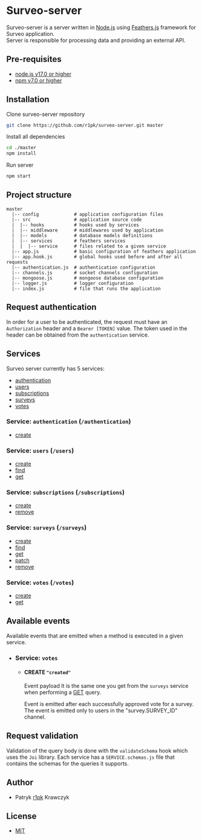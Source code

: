 # Surveo-server

Surveo-server is a server written in [Node.js](https://nodejs.org/en/) using [Feathers.js](https://feathersjs.com/) framework for Surveo application.  
Server is responsible for processing data and providing an external API.

## Pre-requisites

- [node.js v17.0 or higher](https://nodejs.org/en/)
- [npm v7.0 or higher](https://nodejs.org/en/download/)

## Installation

Clone surveo-server repository

```bash
git clone https://github.com/r1pk/surveo-server.git master
```

Install all dependencies

```bash
cd ./master
npm install
```

Run server

```bash
npm start
```

## Project structure

```
master
  |-- config             # application configuration files
  |-- src                # application source code
  |  |-- hooks           # hooks used by services
  |  |-- middleware      # middlewares used by application
  |  |-- models          # database models definitions
  |  |-- services        # feathers services
  |  |  |-- service      # files related to a given service
  |-- app.js             # basic configuration of feathers application
  |-- app.hook.js        # global hooks used before and after all requests
  |-- authentication.js  # authentication configuration
  |-- channels.js        # socket channels configuration
  |-- mongoose.js        # mongoose database configuration
  |-- logger.js          # logger configuration
  |-- index.js           # file that runs the application
```

## Request authentication

In order for a user to be authenticated, the request must have an `Authorization` header and a `Bearer [TOKEN]` value. The token used in the header can be obtained from the `authentication` service.

## Services

Surveo server currently has 5 services:

- [authentication](https://github.com/r1pk/surveo-server#service-authentication-authentication)
- [users](https://github.com/r1pk/surveo-server#service-users-users)
- [subscriptions](https://github.com/r1pk/surveo-server#service-users-users)
- [surveys](https://github.com/r1pk/surveo-server#service-users-users)
- [votes](https://github.com/r1pk/surveo-server#service-users-users)

### Service: `authentication` (`/authentication`)

- [create](./docs/services/authentication/CREATE.md)

### Service: `users` (`/users`)

- [create](./docs/services/users/CREATE.md)
- [find](./docs/services/users/FIND.md)
- [get](./docs/services/users/GET.md)

### Service: `subscriptions` (`/subscriptions`)

- [create](./docs/services/subscriptions/CREATE.md)
- [remove](./docs/services/subscriptions/REMOVE.md)

### Service: `surveys` (`/surveys`)

- [create](./docs/services/surveys/CREATE.md)
- [find](./docs/services/surveys/FIND.md)
- [get](./docs/services/surveys/GET.md)
- [patch](./docs/services/surveys/PATCH.md)
- [remove](./docs/services/surveys/REMOVE.md)

### Service: `votes` (`/votes`)

- [create](./docs/services/votes/CREATE.md)
- [get](./docs/services/votes/GET.md)

## Available events

Available events that are emitted when a method is executed in a given service.

- ### Service: `votes`

  - #### CREATE `"created"`

    Event payload It is the same one you get from the `surveys` service when performing a [GET](./docs/services/surveys/GET.md) query.

    Event is emitted after each successfully approved vote for a survey. The event is emitted only to users in the "survey.SURVEY_ID" channel.

## Request validation

Validation of the query body is done with the `validateSchema` hook which uses the `Joi` library. Each service has a `SERVICE.schemas.js` file that contains the schemas for the queries it supports.

## Author

- Patryk [r1pk](https://github.com/r1pk) Krawczyk

## License

- [MIT](https://choosealicense.com/licenses/mit/)
